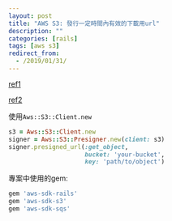 ```yaml
---
layout: post
title: "AWS S3: 發行一定時間內有效的下載用url"
description: ""
categories: [rails]
tags: [aws s3]
redirect_from:
  - /2019/01/31/
---
```


[ref1](https://qiita.com/takeyuweb/items/b32dd7487d724faac1fe)

[ref2](https://docs.aws.amazon.com/sdk-for-ruby/v3/api/Aws/S3/Presigner.html)

使用`Aws::S3::Client.new`
~~~ruby
s3 = Aws::S3::Client.new
signer = Aws::S3::Presigner.new(client: s3)
signer.presigned_url(:get_object,
                     bucket: 'your-bucket',
                     key: 'path/to/object')
~~~

專案中使用的gem:
~~~ruby
gem 'aws-sdk-rails'
gem 'aws-sdk-s3'
gem 'aws-sdk-sqs'
~~~
